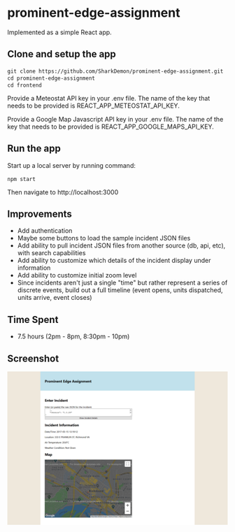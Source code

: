 # prominent-edge-assignment

Implemented as a simple React app.

## Clone and setup the app

```
git clone https://github.com/SharkDemon/prominent-edge-assignment.git
cd prominent-edge-assignment
cd frontend
```
Provide a Meteostat API key in your .env file.  The name of the key that needs to be provided is REACT_APP_METEOSTAT_API_KEY.

Provide a Google Map Javascript API key in your .env file.  The name of the key that needs to be provided is REACT_APP_GOOGLE_MAPS_API_KEY.

## Run the app

Start up a local server by running command:
```
npm start
```
Then navigate to http://localhost:3000

## Improvements

- Add authentication
- Maybe some buttons to load the sample incident JSON files
- Add ability to pull incident JSON files from another source (db, api, etc), with search capabilities
- Add ability to customize which details of the incident display under information
- Add ability to customize initial zoom level
- Since incidents aren't just a single "time" but rather represent a series of discrete events, build out a full timeline (event opens, units dispatched, units arrive, event closes)

## Time Spent

- 7.5 hours (2pm - 8pm, 8:30pm - 10pm)

## Screenshot

![Using a sample incident JSON](screenshot-01.png)